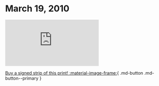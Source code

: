 # March 19, 2010

![](https://www.achewood.com/comic.php?date=03192010)

[Buy a signed strip of this print! :material-image-frame:](https://achewood-holiday-pop-up.myshopify.com/products/strip#03192010){ .md-button .md-button--primary }
